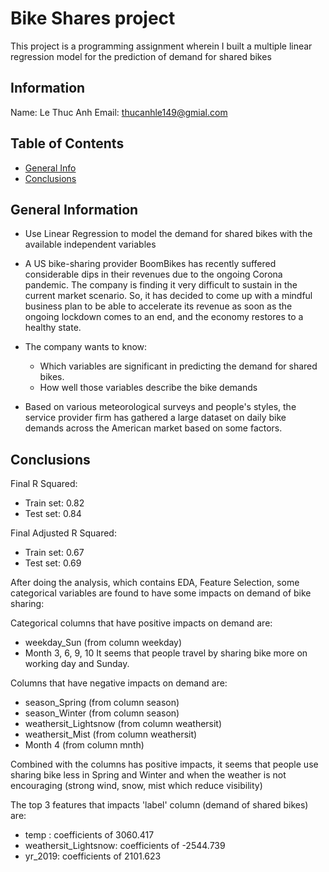 # Bike Shares project
This project is a programming assignment wherein I built a multiple linear regression model for the prediction of demand for shared bikes

## Information
Name: Le Thuc Anh
Email: thucanhle149@gmial.com

## Table of Contents
* [General Info](#general-information)
* [Conclusions](#conclusions)

## General Information
- Use Linear Regression to model the demand for shared bikes with the available independent variables

- A US bike-sharing provider BoomBikes has recently suffered considerable dips in their revenues due to the ongoing Corona pandemic. The company is finding it very difficult to sustain in the current market scenario. So, it has decided to come up with a mindful business plan to be able to accelerate its revenue as soon as the ongoing lockdown comes to an end, and the economy restores to a healthy state. 

- The company wants to know:
  + Which variables are significant in predicting the demand for shared bikes.
  + How well those variables describe the bike demands
- Based on various meteorological surveys and people's styles, the service provider firm has gathered a large dataset on daily bike demands across the American market based on some factors. 


## Conclusions
Final R Squared:
- Train set: 0.82
- Test set: 0.84

Final Adjusted R Squared:
- Train set: 0.67
- Test set: 0.69

After doing the analysis, which contains EDA, Feature Selection, some categorical variables are found to have some impacts on demand of bike sharing:

Categorical columns that have positive impacts on demand are:
- weekday_Sun (from column weekday)
- Month 3, 6, 9, 10
It seems that people travel by sharing bike more on working day and Sunday.

Columns that have negative impacts on demand are:
- season_Spring (from column season)
- season_Winter (from column season)
- weathersit_Lightsnow (from column weathersit)
- weathersit_Mist (from column weathersit)
- Month 4 (from column mnth)

Combined with the columns has positive impacts, it seems that people use sharing bike less in Spring and Winter and when the weather is not encouraging (strong wind, snow, mist which reduce visibility)

The top 3 features that impacts 'label' column (demand of shared bikes) are:
- temp : coefficients of 3060.417 
- weathersit_Lightsnow: coefficients of -2544.739 
- yr_2019: coefficients of 2101.623 

